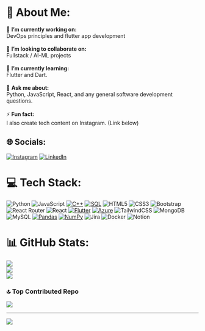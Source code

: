 # 💫 About Me:
🔭 **I’m currently working on:**  <br>DevOps principles and flutter app development<br><br>👯 **I’m looking to collaborate on:**  <br>Fullstack / AI-ML projects <br><br>🌱 **I’m currently learning:**  <br>Flutter and Dart.<br><br>💬 **Ask me about:**  <br>Python, JavaScript, React, and any general software development questions.<br><br>⚡ **Fun fact:**  <br>I also create tech content on Instagram. (Link below)


## 🌐 Socials:
[![Instagram](https://img.shields.io/badge/Instagram-%23E4405F.svg?logo=Instagram&logoColor=white)](https://instagram.com/adnanintech) [![LinkedIn](https://img.shields.io/badge/LinkedIn-%230077B5.svg?logo=linkedin&logoColor=white)](https://linkedin.com/in/adnanbhanji)

# 💻 Tech Stack:
![Python](https://img.shields.io/badge/python-3670A0?style=for-the-badge&logo=python&logoColor=ffdd54) ![JavaScript](https://img.shields.io/badge/javascript-%23323330.svg?style=for-the-badge&logo=javascript&logoColor=%23F7DF1E) [![C++](https://img.shields.io/badge/C%2B%2B-%2300599C.svg?style=for-the-badge&logo=c%2B%2B&logoColor=white)](https://en.cppreference.com/)
[![SQL](https://img.shields.io/badge/SQL-%23007396.svg?style=for-the-badge&logo=sql&logoColor=white)](https://www.w3schools.com/sql/)
![HTML5](https://img.shields.io/badge/html5-%23E34F26.svg?style=for-the-badge&logo=html5&logoColor=white) ![CSS3](https://img.shields.io/badge/css3-%231572B6.svg?style=for-the-badge&logo=css3&logoColor=white) ![Bootstrap](https://img.shields.io/badge/bootstrap-%23563D7C.svg?style=for-the-badge&logo=bootstrap&logoColor=white) ![React Router](https://img.shields.io/badge/React_Router-CA4245?style=for-the-badge&logo=react-router&logoColor=white) ![React](https://img.shields.io/badge/react-%2320232a.svg?style=for-the-badge&logo=react&logoColor=%2361DAFB) [![Flutter](https://img.shields.io/badge/Flutter-%2302569B.svg?style=for-the-badge&logo=flutter&logoColor=white)](https://flutter.dev/)
 [![Azure](https://img.shields.io/badge/Azure-%230072C6.svg?style=for-the-badge&logo=microsoft-azure&logoColor=white)](https://azure.microsoft.com/)
![TailwindCSS](https://img.shields.io/badge/tailwindcss-%2338B2AC.svg?style=for-the-badge&logo=tailwind-css&logoColor=white) ![MongoDB](https://img.shields.io/badge/MongoDB-%234ea94b.svg?style=for-the-badge&logo=mongodb&logoColor=white) ![MySQL](https://img.shields.io/badge/mysql-%2300f.svg?style=for-the-badge&logo=mysql&logoColor=white) [![Pandas](https://img.shields.io/badge/Pandas-%23150458.svg?style=for-the-badge&logo=pandas&logoColor=white)](https://pandas.pydata.org/) [![NumPy](https://img.shields.io/badge/NumPy-%23013243.svg?style=for-the-badge&logo=numpy&logoColor=white)](https://numpy.org/)
![Jira](https://img.shields.io/badge/jira-%230A0FFF.svg?style=for-the-badge&logo=jira&logoColor=white) ![Docker](https://img.shields.io/badge/docker-%230db7ed.svg?style=for-the-badge&logo=docker&logoColor=white) ![Notion](https://img.shields.io/badge/Notion-%23000000.svg?style=for-the-badge&logo=notion&logoColor=white)
# 📊 GitHub Stats:
![](https://github-readme-stats.vercel.app/api?username=adnanbhanji&theme=dark&hide_border=false&include_all_commits=false&count_private=false)<br/>
![](https://github-readme-streak-stats.herokuapp.com/?user=adnanbhanji&theme=dark&hide_border=false)<br/>
![](https://github-readme-stats.vercel.app/api/top-langs/?username=adnanbhanji&theme=dark&hide_border=false&include_all_commits=false&count_private=false&layout=compact)

### 🔝 Top Contributed Repo
![](https://github-contributor-stats.vercel.app/api?username=adnanbhanji&limit=5&theme=tokyonight&combine_all_yearly_contributions=true)

---
[![](https://visitcount.itsvg.in/api?id=adnanbhanji&icon=0&color=0)](https://visitcount.itsvg.in)

<!-- Proudly created with GPRM ( https://gprm.itsvg.in ) -->
